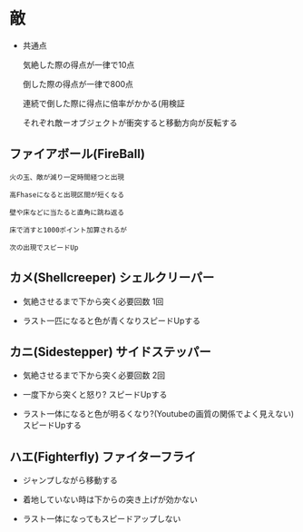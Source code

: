 # 敵

- 共通点

    気絶した際の得点が一律で10点

    倒した際の得点が一律で800点

    連続で倒した際に得点に倍率がかかる(用検証

    それぞれ敵ーオブジェクトが衝突すると移動方向が反転する


## ファイアボール(FireBall)

    火の玉、敵が減り一定時間経つと出現

    高Fhaseになると出現区間が短くなる

    壁や床などに当たると直角に跳ね返る

    床で消すと1000ポイント加算されるが

    次の出現でスピードUp


## カメ(Shellcreeper) シェルクリーパー

- 気絶させるまで下から突く必要回数 1回

- ラスト一匹になると色が青くなりスピードUpする


## カニ(Sidestepper) サイドステッパー

- 気絶させるまで下から突く必要回数 2回

- 一度下から突くと怒り? スピードUpする

- ラスト一体になると色が明るくなり?(Youtubeの画質の関係でよく見えない)スピードUpする


## ハエ(Fighterfly) ファイターフライ

- ジャンプしながら移動する

- 着地していない時は下からの突き上げが効かない

- ラスト一体になってもスピードアップしない